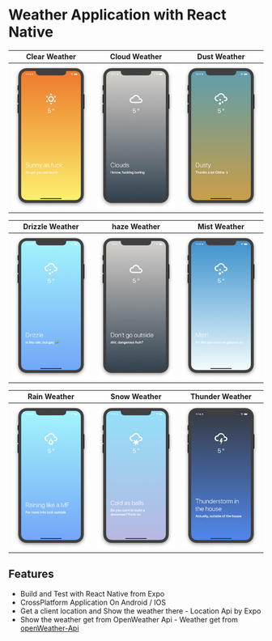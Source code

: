 # Weather Application with React Native

|         Clear Weather          |         Cloud Weather          |         Dust Weather          |
| :----------------------------: | :----------------------------: | :---------------------------: |
| ![](./README/images/clear.jpg) | ![](./README/images/cloud.jpg) | ![](./README/images/dust.jpg) |

|         Drizzle Weather          |         haze Weather          |         Mist Weather          |
| :------------------------------: | :---------------------------: | :---------------------------: |
| ![](./README/images/drizzle.jpg) | ![](./README/images/haze.jpg) | ![](./README/images/mist.jpg) |

|         Rain Weather          |         Snow Weather          |         Thunder Weather          |
| :---------------------------: | :---------------------------: | :------------------------------: |
| ![](./README/images/rain.jpg) | ![](./README/images/snow.jpg) | ![](./README/images/thunder.jpg) |

## Features

- Build and Test with React Native from Expo
- CrossPlatform Application On Android / IOS
- Get a client location and Show the weather there - Location Api by Expo
- Show the weather get from OpenWeather Api - Weather get from [openWeather-Api](https://openweathermap.org)
